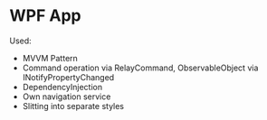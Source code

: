 # WPF App

Used:
- MVVM Pattern
- Command operation via RelayCommand, ObservableObject via INotifyPropertyChanged
- DependencyInjection
- Own navigation service
- Slitting into separate styles
